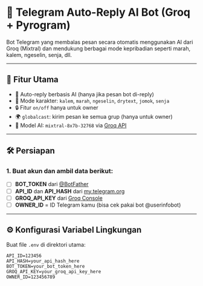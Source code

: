# 🤖 Telegram Auto-Reply AI Bot (Groq + Pyrogram)

Bot Telegram yang membalas pesan secara otomatis menggunakan AI dari Groq (Mixtral) dan mendukung berbagai mode kepribadian seperti marah, kalem, ngeselin, senja, dll.

---

## 🚀 Fitur Utama

- 🔁 Auto-reply berbasis AI (hanya jika pesan bot di-reply)
- 🔧 Mode karakter: `kalem`, `marah`, `ngeselin`, `drytext`, `jomok`, `senja`
- 🔒 Fitur `on/off` hanya untuk owner
- 🌍 `globalcast`: kirim pesan ke semua grup (hanya untuk owner)
- 🧠 Model AI: `mixtral-8x7b-32768` via [Groq API](https://console.groq.com)

---

## 🛠️ Persiapan

### 1. Buat akun dan ambil data berikut:

- [ ] **BOT_TOKEN** dari [@BotFather](https://t.me/BotFather)
- [ ] **API_ID** dan **API_HASH** dari [my.telegram.org](https://my.telegram.org/)
- [ ] **GROQ_API_KEY** dari [Groq Console](https://console.groq.com)
- [ ] **OWNER_ID** = ID Telegram kamu (bisa cek pakai bot @userinfobot)

---

## ⚙️ Konfigurasi Variabel Lingkungan

Buat file `.env` di direktori utama:

```env
API_ID=123456
API_HASH=your_api_hash_here
BOT_TOKEN=your_bot_token_here
GROQ_API_KEY=your_groq_api_key_here
OWNER_ID=123456789
